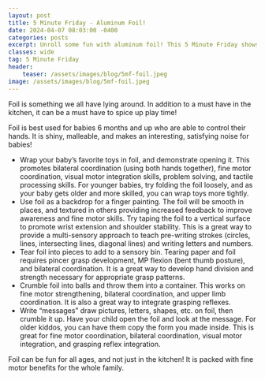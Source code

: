 ```yaml
---
layout: post
title: 5 Minute Friday - Aluminum Foil!
date: 2024-04-07 08:03:00 -0400
categories: posts
excerpt: Unroll some fun with aluminum foil! This 5 Minute Friday shows how this kitchen staple boosts fine motor skills, bilateral coordination, and sensory processing for babies and kids. Get ready for creative, beneficial play!
classes: wide
tag: 5 Minute Friday
header:
    teaser: /assets/images/blog/5mf-foil.jpeg
image: /assets/images/blog/5mf-foil.jpeg
---
```



Foil is something we all have lying around.  In addition to a must have in the kitchen, it can be a must have to spice up play time!  

Foil is best used for babies 6 months and up who are able to control their hands.  It is shiny, malleable, and makes an interesting, satisfying noise for babies!

- Wrap your baby’s favorite toys in foil, and demonstrate opening it.  This promotes bilateral coordination (using both hands together), fine motor coordination, visual motor integration skills, problem solving, and tactile processing skills.  For younger babies, try folding the foil loosely, and as your baby gets older and more skilled, you can wrap toys more tightly.
- Use foil as a backdrop for a finger painting.  The foil will be smooth in places, and textured in others providing increased feedback to improve awareness and fine motor skills.  Try taping the foil to a vertical surface to promote wrist extension and shoulder stability.  This is a great way to provide a multi-sensory approach to teach pre-writing strokes (circles, lines, intersecting lines, diagonal lines) and writing letters and numbers.
- Tear foil into pieces to add to a sensory bin.  Tearing paper and foil requires pincer grasp development, MP flexion (bent thumb posture), and bilateral coordination.  It is a great way to develop hand division and strength necessary for appropriate grasp patterns.
- Crumble foil into balls and throw them into a container.  This works on fine motor strengthening, bilateral coordination, and upper limb coordination.   It is also a great way to integrate grasping reflexes.
- Write “messages” draw pictures, letters, shapes, etc. on foil, then crumble it up.  Have your child open the foil and look at the message.  For older kiddos, you can have them copy the form you made inside.  This is great for fine motor coordination, bilateral coordination, visual motor integration, and grasping reflex integration.

Foil can be fun for all ages, and not just in the kitchen!  It is packed with fine motor benefits for the whole family.

